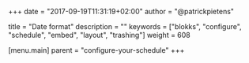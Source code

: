 +++
date            = "2017-09-19T11:31:19+02:00"
author          = "@patrickpietens"

title           = "Date format"
description     = ""
keywords        = ["blokks", "configure", "schedule", "embed", "layout", "trashing"]
weight          = 608

[menu.main]
parent          = "configure-your-schedule"
+++
